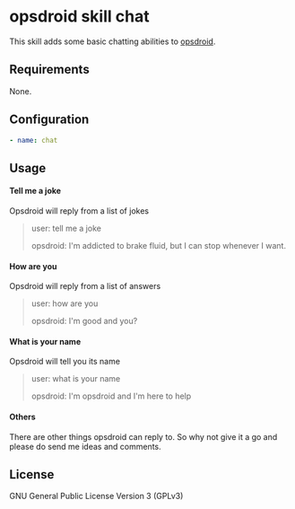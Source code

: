 # opsdroid skill chat

This skill adds some basic chatting abilities to [opsdroid](https://github.com/opsdroid/opsdroid).

## Requirements

None.

## Configuration

```yaml
- name: chat
```

## Usage

#### Tell me a joke
Opsdroid will reply from a list of jokes
> user: tell me a joke
>
> opsdroid: I'm addicted to brake fluid, but I can stop whenever I want.

#### How are you
Opsdroid will reply from a list of answers
> user: how are you
>
> opsdroid: I'm good and you?

#### What is your name
Opsdroid will tell you its name
> user: what is your name
>
> opsdroid: I'm opsdroid and I'm here to help

#### Others

There are other things opsdroid can reply to. So why not give it a go and please do send me ideas and comments.




## License

GNU General Public License Version 3 (GPLv3)
